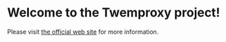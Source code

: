 # Welcome to the Twemproxy project! #

Please visit [the official web site](https://github.com/twitter/twemproxy) for more information.